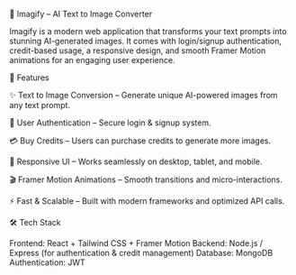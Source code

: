 🌌 Imagify – AI Text to Image Converter

Imagify is a modern web application that transforms your text prompts into stunning AI-generated images.
It comes with login/signup authentication, credit-based usage, a responsive design, and smooth Framer Motion animations for an engaging user experience.

🚀 Features

✨ Text to Image Conversion – Generate unique AI-powered images from any text prompt.

🔐 User Authentication – Secure login & signup system.

💳 Buy Credits – Users can purchase credits to generate more images.

📱 Responsive UI – Works seamlessly on desktop, tablet, and mobile.

🎬 Framer Motion Animations – Smooth transitions and micro-interactions.

⚡ Fast & Scalable – Built with modern frameworks and optimized API calls.

🛠️ Tech Stack

Frontend: React + Tailwind CSS + Framer Motion
Backend: Node.js / Express (for authentication & credit management)
Database: MongoDB
Authentication: JWT
